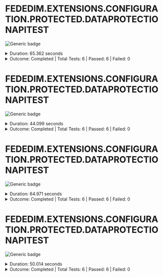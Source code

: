 
# FEDEDIM.EXTENSIONS.CONFIGURATION.PROTECTED.DATAPROTECTIONAPITEST

![Generic badge](https://img.shields.io/badge/6/6-PASSED-brightgreen.svg)
<details>
  <summary>Duration: 65.362 seconds</summary>
  <table>
    <tr>
      <th>Start:</th>
      <td><code>2024-10-01 18:28:51.328 UTC</code></td>
    </tr>
    <tr>
      <th>Creation:</th>
      <td><code>2024-10-01 18:28:59.089 UTC</code></td>
    </tr>
    <tr>
      <th>Queuing:</th>
      <td><code>2024-10-01 18:28:59.089 UTC</code></td>
    </tr>
    <tr>
      <th>Finish:</th>
      <td><code>2024-10-01 18:29:56.690 UTC</code></td>
    </tr>
    <tr>
      <th>Duration:</th>
      <td><code>65.362 seconds</code></td>
    </tr>
  </table>
</details>
<details>
  <summary>Outcome: Completed | Total Tests: 6 | Passed: 6 | Failed: 0</summary>
  <table>
    <tr>
      <th>Total:</th>
      <td>6</td>
    </tr>
    <tr>
      <th>Executed:</th>
      <td>6</td>
    </tr>
    <tr>
      <th>Passed:</th>
      <td>6</td>
    </tr>
    <tr>
      <th>Failed:</th>
      <td>0</td>
    </tr>
  </table>
</details>


# FEDEDIM.EXTENSIONS.CONFIGURATION.PROTECTED.DATAPROTECTIONAPITEST

![Generic badge](https://img.shields.io/badge/6/6-PASSED-brightgreen.svg)
<details>
  <summary>Duration: 44.099 seconds</summary>
  <table>
    <tr>
      <th>Start:</th>
      <td><code>2024-10-01 18:28:06.458 UTC</code></td>
    </tr>
    <tr>
      <th>Creation:</th>
      <td><code>2024-10-01 18:28:13.702 UTC</code></td>
    </tr>
    <tr>
      <th>Queuing:</th>
      <td><code>2024-10-01 18:28:13.702 UTC</code></td>
    </tr>
    <tr>
      <th>Finish:</th>
      <td><code>2024-10-01 18:28:50.557 UTC</code></td>
    </tr>
    <tr>
      <th>Duration:</th>
      <td><code>44.099 seconds</code></td>
    </tr>
  </table>
</details>
<details>
  <summary>Outcome: Completed | Total Tests: 6 | Passed: 6 | Failed: 0</summary>
  <table>
    <tr>
      <th>Total:</th>
      <td>6</td>
    </tr>
    <tr>
      <th>Executed:</th>
      <td>6</td>
    </tr>
    <tr>
      <th>Passed:</th>
      <td>6</td>
    </tr>
    <tr>
      <th>Failed:</th>
      <td>0</td>
    </tr>
  </table>
</details>


# FEDEDIM.EXTENSIONS.CONFIGURATION.PROTECTED.DATAPROTECTIONAPITEST

![Generic badge](https://img.shields.io/badge/6/6-PASSED-brightgreen.svg)
<details>
  <summary>Duration: 64.971 seconds</summary>
  <table>
    <tr>
      <th>Start:</th>
      <td><code>2024-09-30 20:59:33.814 UTC</code></td>
    </tr>
    <tr>
      <th>Creation:</th>
      <td><code>2024-09-30 20:59:41.872 UTC</code></td>
    </tr>
    <tr>
      <th>Queuing:</th>
      <td><code>2024-09-30 20:59:41.872 UTC</code></td>
    </tr>
    <tr>
      <th>Finish:</th>
      <td><code>2024-09-30 21:00:38.785 UTC</code></td>
    </tr>
    <tr>
      <th>Duration:</th>
      <td><code>64.971 seconds</code></td>
    </tr>
  </table>
</details>
<details>
  <summary>Outcome: Completed | Total Tests: 6 | Passed: 6 | Failed: 0</summary>
  <table>
    <tr>
      <th>Total:</th>
      <td>6</td>
    </tr>
    <tr>
      <th>Executed:</th>
      <td>6</td>
    </tr>
    <tr>
      <th>Passed:</th>
      <td>6</td>
    </tr>
    <tr>
      <th>Failed:</th>
      <td>0</td>
    </tr>
  </table>
</details>


# FEDEDIM.EXTENSIONS.CONFIGURATION.PROTECTED.DATAPROTECTIONAPITEST

![Generic badge](https://img.shields.io/badge/6/6-PASSED-brightgreen.svg)
<details>
  <summary>Duration: 50.014 seconds</summary>
  <table>
    <tr>
      <th>Start:</th>
      <td><code>2024-09-30 20:58:43.225 UTC</code></td>
    </tr>
    <tr>
      <th>Creation:</th>
      <td><code>2024-09-30 20:58:56.758 UTC</code></td>
    </tr>
    <tr>
      <th>Queuing:</th>
      <td><code>2024-09-30 20:58:56.758 UTC</code></td>
    </tr>
    <tr>
      <th>Finish:</th>
      <td><code>2024-09-30 20:59:33.239 UTC</code></td>
    </tr>
    <tr>
      <th>Duration:</th>
      <td><code>50.014 seconds</code></td>
    </tr>
  </table>
</details>
<details>
  <summary>Outcome: Completed | Total Tests: 6 | Passed: 6 | Failed: 0</summary>
  <table>
    <tr>
      <th>Total:</th>
      <td>6</td>
    </tr>
    <tr>
      <th>Executed:</th>
      <td>6</td>
    </tr>
    <tr>
      <th>Passed:</th>
      <td>6</td>
    </tr>
    <tr>
      <th>Failed:</th>
      <td>0</td>
    </tr>
  </table>
</details>

